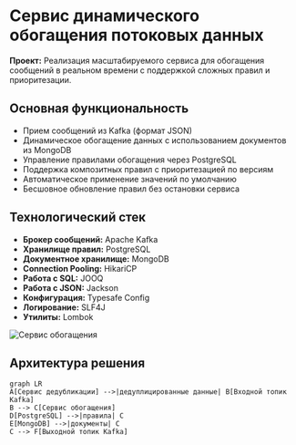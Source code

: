 # Сервис динамического обогащения потоковых данных

**Проект:** Реализация масштабируемого сервиса для обогащения сообщений в реальном времени с поддержкой сложных правил и приоритезации.

## Основная функциональность
- Прием сообщений из Kafka (формат JSON)
- Динамическое обогащение данных с использованием документов из MongoDB
- Управление правилами обогащения через PostgreSQL
- Поддержка композитных правил с приоритезацией по версиям
- Автоматическое применение значений по умолчанию
- Бесшовное обновление правил без остановки сервиса

## Технологический стек
- **Брокер сообщений:** Apache Kafka
- **Хранилище правил:** PostgreSQL
- **Документное хранилище:** MongoDB
- **Connection Pooling:** HikariCP
- **Работа с SQL:** JOOQ
- **Работа с JSON:** Jackson
- **Конфигурация:** Typesafe Config
- **Логирование:** SLF4J
- **Утилиты:** Lombok



![Сервис обогащения](https://user-images.githubusercontent.com/3996014/235328884-8ee84b0f-ada7-4f6a-af98-830bcd65a97b.png)

## Архитектура решения
```mermaid
graph LR
A[Сервис дедубликации] -->|дедуплицированные данные| B[Входной топик Kafka]
B --> C[Сервис обогащения]
D[PostgreSQL] -->|правила| C
E[MongoDB] -->|документы| C
C --> F[Выходной топик Kafka]
